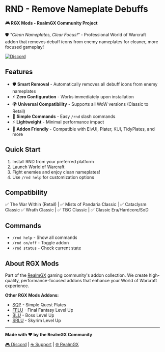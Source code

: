 # RND - Remove Nameplate Debuffs

**🎮 RGX Mods - RealmGX Community Project**

🛡️ *"Clean Nameplates, Clear Focus!"* - Professional World of Warcraft addon that removes debuff icons from enemy nameplates for cleaner, more focused gameplay!

[![Discord](https://img.shields.io/badge/Join%20Our%20Discord-7289DA?style=for-the-badge&logo=discord&logoColor=white)](https://discord.gg/hK9N3esnce)

## Features

- 🛡️ **Smart Removal** - Automatically removes all debuff icons from enemy nameplates
- ⚡ **Zero Configuration** - Works immediately upon installation
- 🌍 **Universal Compatibility** - Supports all WoW versions (Classic to Retail)
- 🔧 **Simple Commands** - Easy `/rnd` slash commands
- ⚡ **Lightweight** - Minimal performance impact
- 🎯 **Addon Friendly** - Compatible with ElvUI, Plater, KUI, TidyPlates, and more

## Quick Start

1. Install RND from your preferred platform
2. Launch World of Warcraft
3. Fight enemies and enjoy clean nameplates!
4. Use `/rnd help` for customization options

## Compatibility

✅ The War Within (Retail) | ✅ Mists of Pandaria Classic | ✅ Cataclysm Classic
✅ Wrath Classic | ✅ TBC Classic | ✅ Classic Era/Hardcore/SoD

## Commands

- `/rnd help` - Show all commands
- `/rnd on/off` - Toggle addon
- `/rnd status` - Check current state

## About RGX Mods

Part of the [RealmGX](https://realmgx.com) gaming community's addon collection. We create high-quality, performance-focused addons that enhance your World of Warcraft experience.

**Other RGX Mods Addons:**
- [SQP](https://github.com/donniedice/SimpleQuestPlates) - Simple Quest Plates
- [FFLU](https://github.com/donniedice/FFLU) - Final Fantasy Level Up
- [BLU](https://github.com/donniedice/BLU_Classic) - Boss Level Up
- [SRLU](https://github.com/donniedice/SRLU) - Skyrim Level Up

---

**Made with ❤️ by the RealmGX Community**

[🎮 Discord](https://discord.gg/hK9N3esnce) | [☕ Support](https://www.buymeacoffee.com/donniedice) | [🌐 RealmGX](https://realmgx.com)